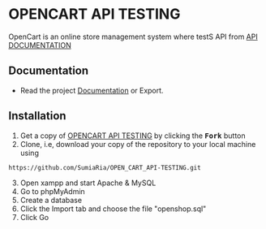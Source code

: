 
# OPENCART API TESTING




OpenCart is an online store management system where testS API from [API DOCUMENTATION](https://docs.opencart.com/en-gb/system/users/api/)






## Documentation

 - Read the project [Documentation](https://documenter.getpostman.com/view/23643865/2s93Jow5Ah) or Export.
 

## Installation

1. Get a copy of [OPENCART API TESTING](https://github.com/SumiaRia/OPEN_CART_API-TESTING) by clicking the <kbd><b>Fork</b></kbd> button
2. Clone, i.e, download your copy of the repository to your local machine using
```bash
https://github.com/SumiaRia/OPEN_CART_API-TESTING.git
```
3. Open xampp and start Apache & MySQL
4. Go to phpMyAdmin
5. Create a database 
6. Click the Import tab and choose the file "openshop.sql" 
7. Click Go






